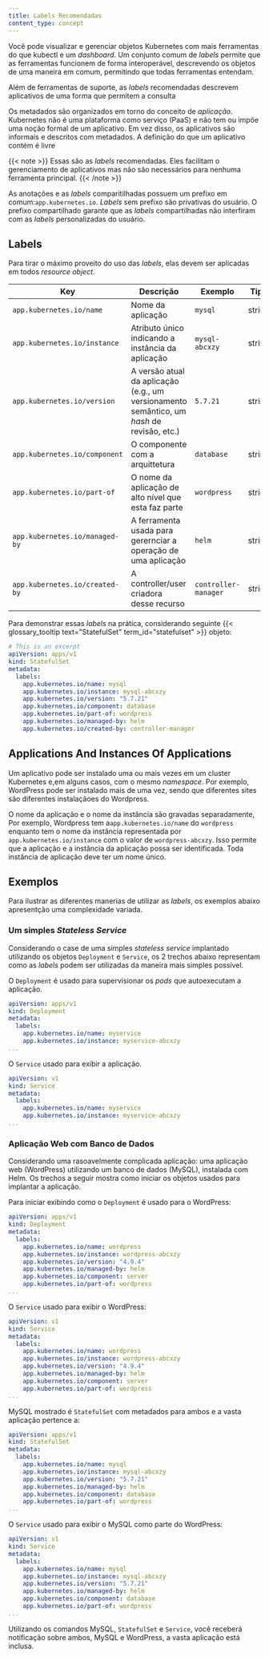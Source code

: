 ```yaml
---
title: Labels Recomendadas
content_type: concept
---
```


<!-- overview -->
Você pode visualizar e gerenciar objetos Kubernetes com mais ferramentas do que kubectl e um *dashboard*. Um conjunto comum de *labels* permite que as ferramentas funcionem de forma interoperável, descrevendo os objetos de uma maneira em comum, permitindo que todas ferramentas entendam.

Além de ferramentas de suporte, as *labels* recomendadas descrevem aplicativos de uma forma que permitem a consulta


<!-- body -->
Os metadados são organizados em torno do conceito de _aplicação_. Kubernetes não é
uma plataforma como serviço (PaaS) e não tem ou impõe uma noção formal de um aplicativo.
Em vez disso, os aplicativos são informais e descritos com metadados. A definição do que um aplicativo contém é livre 

{{< note >}}
Essas são as *labels* recomendadas. Eles facilitam o gerenciamento de aplicativos
mas não são necessários para nenhuma ferramenta principal.
{{< /note >}}

As anotações e as *labels* comparitilhadas possuem um prefixo em comum:`app.kubernetes.io`. *Labels* sem prefixo são privativas do usuário. O prefixo compartilhado garante que as *labels* compartilhadas não interfiram com as *labels* personalizadas do usuário.

## Labels

Para tirar o máximo proveito do uso das *labels*, elas devem ser aplicadas em todos *resource object*.

| Key                                 | Descrição           | Exemplo  | Tipo |
| ----------------------------------- | --------------------- | -------- | ---- |
| `app.kubernetes.io/name`            | Nome da aplicação | `mysql` | string |
| `app.kubernetes.io/instance`        | Atributo único indicando a instância da aplicação | `mysql-abcxzy` | string |
| `app.kubernetes.io/version`         | A versão atual da aplicação (e.g., um versionamento semântico, um *hash* de revisão, etc.) | `5.7.21` | string |
| `app.kubernetes.io/component`       | O componente com a arquittetura | `database` | string |
| `app.kubernetes.io/part-of`         | O nome da aplicação de alto nível que esta faz parte | `wordpress` | string |
| `app.kubernetes.io/managed-by`      | A ferramenta usada para gerernciar a operação de uma aplicação | `helm` | string |
| `app.kubernetes.io/created-by`      | A controller/user criadora desse recurso | `controller-manager` | string |

Para demonstrar essas *labels* na prática, considerando seguinte {{< glossary_tooltip text="StatefulSet" term_id="statefulset" >}} objeto:

```yaml
# This is an excerpt
apiVersion: apps/v1
kind: StatefulSet
metadata:
  labels:
    app.kubernetes.io/name: mysql
    app.kubernetes.io/instance: mysql-abcxzy
    app.kubernetes.io/version: "5.7.21"
    app.kubernetes.io/component: database
    app.kubernetes.io/part-of: wordpress
    app.kubernetes.io/managed-by: helm
    app.kubernetes.io/created-by: controller-manager
```

## Applications And Instances Of Applications

Um aplicativo pode ser instalado uma ou mais vezes em um cluster Kubernetes e,em alguns casos, com o mesmo *namespace*. Por exemplo, WordPress pode ser instalado mais de uma vez, sendo que diferentes sites são diferentes instalaçãoes do Wordpress.

O nome da aplicação e o nome da instância são gravadas separadamente, Por exemplo, Wordpress tem a`app.kubernetes.io/name` do `wordpress` enquanto tem o nome da instância representada por `app.kubernetes.io/instance` com o valor de `wordpress-abcxzy`. Isso permite que a aplicação e a instância da aplicação possa ser identificada. Toda instância de aplicação deve ter um nome único.

## Exemplos

Para ilustrar as diferentes manerias de utilizar as *labels*, os exemplos abaixo apresentção uma complexidade variada. 

### Um simples *Stateless Service*

Considerando o case de uma simples *stateless service* implantado utilizando os objetos `Deployment` e `Service`, os 2 trechos abaixo representam como as *labels* podem ser utilizadas da maneira mais simples possível.

O `Deployment` é usado para supervisionar os *pods* que autoexecutam a aplicação.
```yaml
apiVersion: apps/v1
kind: Deployment
metadata:
  labels:
    app.kubernetes.io/name: myservice
    app.kubernetes.io/instance: myservice-abcxzy
...
```

O `Service` usado para exibir a aplicação.
```yaml
apiVersion: v1
kind: Service
metadata:
  labels:
    app.kubernetes.io/name: myservice
    app.kubernetes.io/instance: myservice-abcxzy
...
```

### Aplicação Web com Banco de Dados

Considerando uma rasoavelmente complicada aplicação: uma aplicação web (WordPress) utilizando um banco de dados (MySQL), instalada com Helm. Os trechos a seguir mostra como iniciar os objetos usados para implantar a aplicação.

Para iniciar exibindo como o `Deployment` é usado para o WordPress:

```yaml
apiVersion: apps/v1
kind: Deployment
metadata:
  labels:
    app.kubernetes.io/name: wordpress
    app.kubernetes.io/instance: wordpress-abcxzy
    app.kubernetes.io/version: "4.9.4"
    app.kubernetes.io/managed-by: helm
    app.kubernetes.io/component: server
    app.kubernetes.io/part-of: wordpress
...
```

O `Service` usado para exibir o WordPress:

```yaml
apiVersion: v1
kind: Service
metadata:
  labels:
    app.kubernetes.io/name: wordpress
    app.kubernetes.io/instance: wordpress-abcxzy
    app.kubernetes.io/version: "4.9.4"
    app.kubernetes.io/managed-by: helm
    app.kubernetes.io/component: server
    app.kubernetes.io/part-of: wordpress
...
```

MySQL mostrado é `StatefulSet` com metadados para ambos e a vasta aplicação pertence a:

```yaml
apiVersion: apps/v1
kind: StatefulSet
metadata:
  labels:
    app.kubernetes.io/name: mysql
    app.kubernetes.io/instance: mysql-abcxzy
    app.kubernetes.io/version: "5.7.21"
    app.kubernetes.io/managed-by: helm
    app.kubernetes.io/component: database
    app.kubernetes.io/part-of: wordpress
...
```

O `Service` usado para exibir o MySQL como parte do WordPress:

```yaml
apiVersion: v1
kind: Service
metadata:
  labels:
    app.kubernetes.io/name: mysql
    app.kubernetes.io/instance: mysql-abcxzy
    app.kubernetes.io/version: "5.7.21"
    app.kubernetes.io/managed-by: helm
    app.kubernetes.io/component: database
    app.kubernetes.io/part-of: wordpress
...
```

Utilizando os comandos MySQL, `StatefulSet` e `Service`, você receberá notificação sobre ambos, MySQL e WordPress, a vasta aplicação está inclusa.


